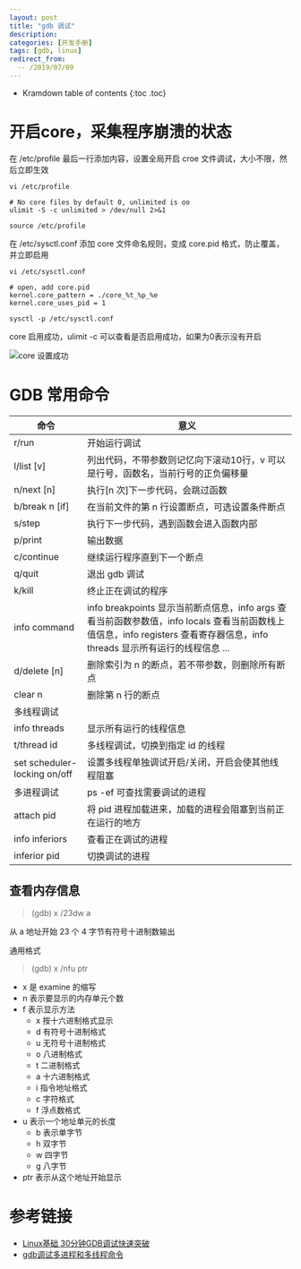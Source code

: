 ```yaml
---
layout: post
title: "gdb 调试"
description:
categories: [开发手册]
tags: [gdb, linux]
redirect_from:
  -- /2019/07/09
---
```


* Kramdown table of contents
{:toc .toc}

# 开启core，采集程序崩溃的状态

在 /etc/profile 最后一行添加内容，设置全局开启 croe 文件调试，大小不限，然后立即生效

``` shell
vi /etc/profile

# No core files by default 0, unlimited is oo
ulimit -S -c unlimited > /dev/null 2>&1

source /etc/profile
```

在 /etc/sysctl.conf 添加 core 文件命名规则，变成 core.pid 格式，防止覆盖，并立即启用

``` shell
vi /etc/sysctl.conf

# open, add core.pid 
kernel.core_pattern = ./core_%t_%p_%e
kernel.core_uses_pid = 1

sysctl -p /etc/sysctl.conf
```

core 启用成功，ulimit -c 可以查看是否启用成功，如果为0表示没有开启

![core 设置成功](https://github.com/bqwhnn/bqwhnn.github.io/blob/master/resourses/GDB_01.png?raw=true)

# GDB 常用命令

命令 | 意义
-|-
r/run | 开始运行调试
l/list [v] | 列出代码，不带参数则记忆向下滚动10行，v 可以是行号，函数名，当前行号的正负偏移量
n/next [n] | 执行[n 次]下一步代码，会跳过函数
b/break n [if] | 在当前文件的第 n 行设置断点，可选设置条件断点
s/step | 执行下一步代码，遇到函数会进入函数内部
p/print | 输出数据
c/continue | 继续运行程序直到下一个断点
q/quit | 退出 gdb 调试
k/kill | 终止正在调试的程序
info command | info breakpoints 显示当前断点信息，info args 查看当前函数参数值，info locals 查看当前函数栈上值信息，info registers 查看寄存器信息，info threads 显示所有运行的线程信息 ...
d/delete [n] | 删除索引为 n 的断点，若不带参数，则删除所有断点
clear n | 删除第 n 行的断点
多线程调试 | 
info threads | 显示所有运行的线程信息
t/thread id | 多线程调试，切换到指定 id 的线程
set scheduler-locking on/off | 设置多线程单独调试开启/关闭，开启会使其他线程阻塞
多进程调试 | ps -ef 可查找需要调试的进程
attach pid | 将 pid 进程加载进来，加载的进程会阻塞到当前正在运行的地方
info inferiors | 查看正在调试的进程
inferior pid | 切换调试的进程

## 查看内存信息

> (gdb) x /23dw a

从 a 地址开始 23 个 4 字节有符号十进制数输出

通用格式

> (gdb) x /nfu ptr

* x 是 examine 的缩写
* n 表示要显示的内存单元个数
* f 表示显示方法
  * x 按十六进制格式显示
  * d 有符号十进制格式
  * u 无符号十进制格式
  * o 八进制格式
  * t 二进制格式
  * a 十六进制格式
  * i 指令地址格式
  * c 字符格式
  * f 浮点数格式
* u 表示一个地址单元的长度
  * b 表示单字节
  * h 双字节
  * w 四字节
  * g 八字节
* ptr 表示从这个地址开始显示

# 参考链接

* [Linux基础 30分钟GDB调试快速突破](https://www.cnblogs.com/life2refuel/p/5396538.html)
* [gdb调试多进程和多线程命令](https://blog.csdn.net/pbymw8iwm/article/details/7876797)